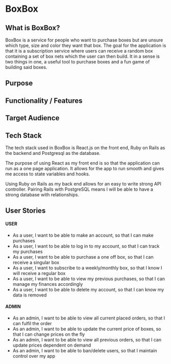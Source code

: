 # BoxBox

## What is BoxBox?
BoxBox is a service for people who want to purchase boxes but are unsure which type, size and color they want that box. The goal for the application is that it is a subscription service where users can receive a random box containing a set of box nets which the user can then build. It in a sense is two things in one, a useful tool to purchase boxes and a fun game of building said boxes.

## Purpose

## Functionality / Features

## Target Audience

## Tech Stack
The tech stack used in BoxBox is React.js on the front end, Ruby on Rails as the backend and Postgresql as the database.

The purpose of using React as my front end is so that the application can run as a one page application. It allows for the app to run smooth and gives me access to state variables and hooks.

Using Ruby on Rails as my back end allows for an easy to write strong API controller. Pairing Rails with PostgreSQL means I will be able to have a strong database with relationships.

## User Stories
#### USER
- As a user, I want to be able to make an account, so that I can make purchases
- As a user, I want to be able to log in to my account, so that I can track my purchases
- As a user, I want to be able to purchase a one off box, so that I can receive a singular box
- As a user, I want to subscribe to a weekly/monthly box, so that I know I will receive a regular box
- As a user, I want to be able to view my previous purchases, so that I can manage my finances accordingly
- As a user, I want to be able to delete my account, so that I can know my data is removed 
#### ADMIN
- As an admin, I want to be able to view all current placed orders, so that I can fulfil the order
- As an admin, I want to be able to update the current price of boxes, so that I can change prices on the fly
- As an admin, I want to be able to view all previous orders, so that I can update prices dependent on demand
- As an admin, I want to be able to ban/delete users, so that I maintain control over my app